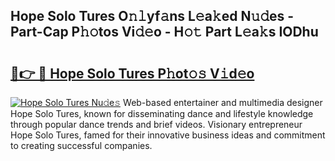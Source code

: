 ## Hope Solo Tures O𝚗𝚕yf𝚊ns L𝚎a𝚔ed N𝚞𝚍es - Part-Cap P𝚑𝚘tos Vi𝚍𝚎o - H𝚘𝚝 Part L𝚎a𝚔s IODhu

# <h2><a href="http://kf5jeu.oniu.top/?m=Hope+Solo+Tures">🔗👉 🔴 Hope Solo Tures P𝚑ot𝚘𝚜 V𝚒d𝚎o</a></h2>

[![Hope Solo Tures Nu𝚍e𝚜](https://i.imgur.com/0qMVB7G.gif)](http://kf5jeu.oniu.top/?m=Hope+Solo+Tures)
Web-based entertainer and multimedia designer Hope Solo Tures, known for disseminating dance and lifestyle knowledge through popular dance trends and brief videos. Visionary entrepreneur Hope Solo Tures, famed for their innovative business ideas and commitment to creating successful companies.  
